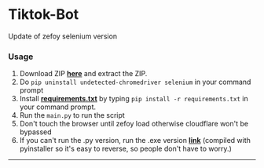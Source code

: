 # Tiktok-Bot
Update of zefoy selenium version
### Usage

1. Download ZIP <a href="https://github.com/platipus9999/Tiktok-Bot/archive/refs/heads/main.zip">**here**</a> and extract the ZIP.
2. Do `pip uninstall undetected-chromedriver selenium` in your command prompt
3. Install <a href="https://github.com/platipus9999/Tiktok-Bot/blob/main/requirements.txt">**requirements.txt**</a> by typing `pip install -r requirements.txt` in your command prompt.
4. Run the `main.py` to run the script
5. Don't touch the browser until zefoy load otherwise cloudflare won't be bypassed
6. If you can't run the .py version, run the .exe version <a href="https://mega.nz/file/U31l0AaY#OcM7W0SILGWF4LPovl6M_3SStEs9i_ZUF4Gp2GksoL8">**link**</a> (compiled with pyinstaller so it's easy to reverse, so people don't have to worry.)
--------------------------------------
